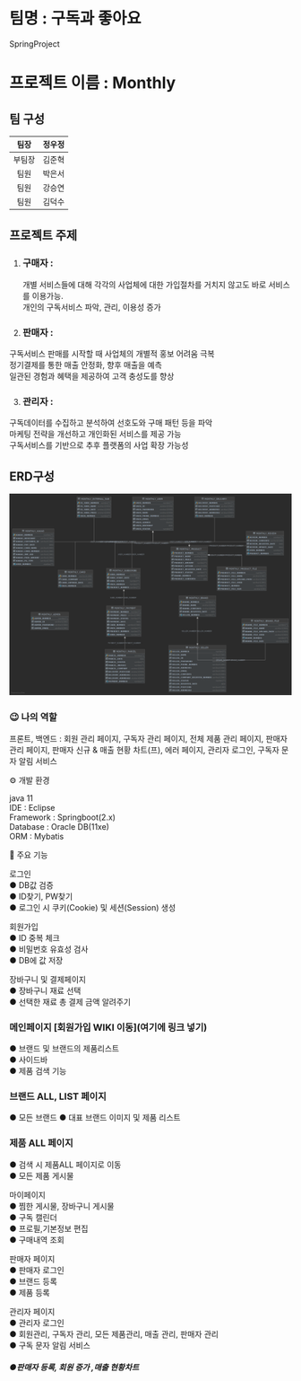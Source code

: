 # 팀명 : 구독과 좋아요 
SpringProject

# 프로젝트 이름 : Monthly
## 팀 구성

|팀장|정우정|           
|:--:|:--:|
|부팀장|김준혁|
|팀원|박은서|
|팀원|강승연|
|팀원|김덕수|


## 프로젝트 주제 

1. ###  구매자 :
    개별 서비스들에 대해 각각의 사업체에 대한 가입절차를 거치지 않고도 바로 서비스를 이용가능. <br/>
개인의 구독서비스 파악, 관리, 이용성 증가

2. ###  판매자 :
 구독서비스 판매를 시작할 때 사업체의 개별적 홍보 어려움 극복<br/>
정기결제를 통한 매출 안정화, 향후 매출을 예측<br/>
일관된 경험과 혜택을 제공하여 고객 충성도를 향상

3. ### 관리자 :
  구독데이터를 수집하고 분석하여 선호도와 구매 패턴 등을 파악 <br/>
마케팅 전략을 개선하고 개인화된 서비스를 제공 가능<br/>
구독서비스를 기반으로 추후 플랫폼의 사업 확장 가능성

## ERD구성
![monthly ERD 구성](https://github.com/nsoe12/monthly/blob/a40527b6f361c3820ca2868f22e5bebd9cbf1726/erd.png)


### 😉 나의 역할 <br/>
프론트, 백엔드 :  회원 관리 페이지, 구독자 관리 페이지, 전체 제품 관리 페이지, 판매자 관리 페이지, 판매자 신규 & 매출 현황 차트(프), 에러 페이지, 관리자 로그인, 구독자 문자 알림 서비스


⚙️ 개발 환경

java 11  <br/>
IDE : Eclipse <br/>
Framework : Springboot(2.x) <br/>
Database : Oracle DB(11xe) <br/>
ORM : Mybatis


📌 주요 기능 <br/>

로그인 <br/> 
● DB값 검증 <br/>
● ID찾기, PW찾기 <br/>
● 로그인 시 쿠키(Cookie) 및 세션(Session) 생성 <br/>

회원가입 <br/>
● ID 중복 체크 <br/>
● 비밀번호 유효성 검사 <br/>
● DB에 값 저장 <br/>

장바구니 및 결제페이지 <br/>
● 장바구니 재료 선택 <br/>
● 선택한 재료 총 결제 금액 알려주기 <br/>

### 메인페이지  [회원가입 WIKI 이동](여기에 링크 넣기)  <br/>
● 브랜드 및 브랜드의 제품리스트 <br/>
● 사이드바<br/>
● 제품 검색 기능 <br/>

### 브랜드 ALL, LIST 페이지<br/>
● 모든 브랜드 
● 대표 브랜드 이미지 및 제품 리스트

### 제품 ALL 페이지 <br/>
● 검색 시 제품ALL 페이지로 이동 <br/>
● 모든 제품 게시물 <br/> 

마이페이지 <br/>
● 찜한 게시물, 장바구니 게시물 <br/>
● 구독 캘린더 <br/>
● 프로필,기본정보 편집 <br/>
● 구매내역 조회 <br/>

판매자 페이지<br/>
● 판매자 로그인 <br/>
● 브랜드 등록 <br/>
● 제품 등록 <br/> 

관리자 페이지<br/>
● 관리자 로그인 <br/>
● 회원관리, 구독자 관리, 모든 제품관리, 매출 관리, 판매자 관리<br/>
● 구독 문자 알림 서비스
##### ●판매자 등록, 회원 증가 ,매출 현황차트


